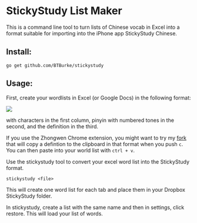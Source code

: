 StickyStudy List Maker
===
This is a command line tool to turn lists of Chinese vocab in Excel into a format suitable for importing into the iPhone app StickyStudy Chinese.

## Install:

`go get github.com/BTBurke/stickystudy`

## Usage:

First, create your wordlists in Excel (or Google Docs) in the following format:

<img src="http://i.imgur.com/FZxJH9h.png">

with characters in the first column, pinyin with numbered tones in the second, and the definition in the third.

If you use the Zhongwen Chrome extension, you might want to try my [fork](http://github.com/BTBurke/zhongwen) that will copy a defintion to the clipboard in that format when you push `c`.  You can then paste into your world list with `ctrl + v`.

Use the stickystudy tool to convert your excel word list into the StickyStudy format.

`stickystudy <file>`

This will create one word list for each tab and place them in your Dropbox StickyStudy folder.

In stickystudy, create a list with the same name and then in settings, click restore.  This will load your list of words.
 

